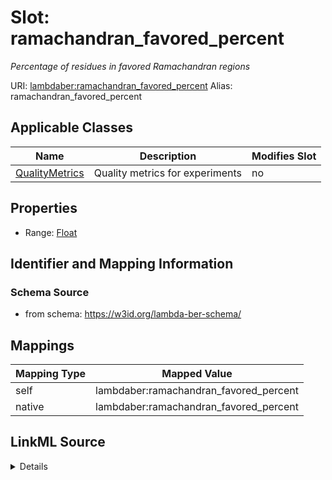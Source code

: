 

# Slot: ramachandran_favored_percent 


_Percentage of residues in favored Ramachandran regions_





URI: [lambdaber:ramachandran_favored_percent](https://w3id.org/lambda-ber-schema/ramachandran_favored_percent)
Alias: ramachandran_favored_percent

<!-- no inheritance hierarchy -->





## Applicable Classes

| Name | Description | Modifies Slot |
| --- | --- | --- |
| [QualityMetrics](QualityMetrics.md) | Quality metrics for experiments |  no  |






## Properties

* Range: [Float](Float.md)




## Identifier and Mapping Information






### Schema Source


* from schema: https://w3id.org/lambda-ber-schema/




## Mappings

| Mapping Type | Mapped Value |
| ---  | ---  |
| self | lambdaber:ramachandran_favored_percent |
| native | lambdaber:ramachandran_favored_percent |




## LinkML Source

<details>
```yaml
name: ramachandran_favored_percent
description: Percentage of residues in favored Ramachandran regions
from_schema: https://w3id.org/lambda-ber-schema/
rank: 1000
alias: ramachandran_favored_percent
owner: QualityMetrics
domain_of:
- QualityMetrics
range: float

```
</details>
